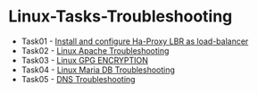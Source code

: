 # Linux-Tasks-Troubleshooting
* Task01 - [Install and configure Ha-Proxy LBR as load-balancer](./Tasks/Install-and-Configure-Ha-Proxy-LBR-as-load-balancer.md)
* Task02 - [Linux  Apache Troubleshooting](./Tasks/Linux-Apache-Troubleshooting.md)
* Task03 - [Linux GPG ENCRYPTION](./Tasks/Linux-GPG-ENCRYPTION.md)
* Task04 - [Linux Maria DB Troubleshooting](./Tasks/Linux-Maria-DB-Troubleshooting.md)
* Task05 - [DNS Troubleshooting](./Tasks/DNS-Troubleshooting.md)

